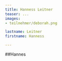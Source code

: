 ```yaml
---
title: Hanness Leitner
teaser: ...
images:
- teilnehmer/deborah.png

lastname: Leitner
firstname: Hanness

---
```


##Hannes

